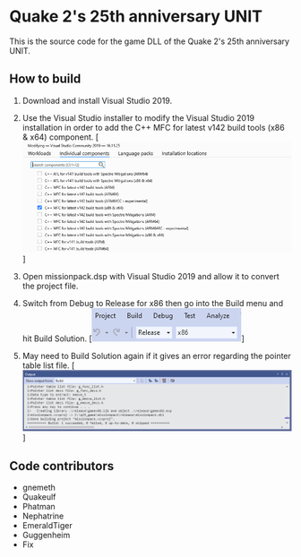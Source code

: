 # Quake 2's 25th anniversary UNIT

This is the source code for the game DLL of the Quake 2's 25th anniversary UNIT.

## How to build

1. Download and install Visual Studio 2019.
2. Use the Visual Studio installer to modify the Visual Studio 2019 installation in order to add the C++ MFC for latest v142 build tools (x86 & x64) component.
[<img src="docs/build1.png">]

3. Open missionpack.dsp with Visual Studio 2019 and allow it to convert the project file.

4. Switch from Debug to Release for x86 then go into the Build menu and hit Build Solution.
[<img src="docs/build2.png">]

5. May need to Build Solution again if it gives an error regarding the pointer table list file.
[<img src="docs/build3.png">]

## Code contributors

- gnemeth
- Quakeulf
- Phatman
- Nephatrine
- EmeraldTiger
- Guggenheim
- Fix